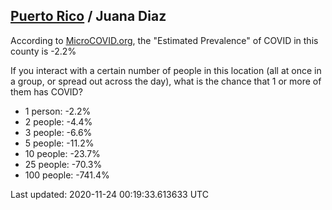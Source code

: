 
## [Puerto Rico](/united-states/puerto-rico) / Juana Diaz

According to [MicroCOVID.org](http://microcovid.org),
the "Estimated Prevalence" of COVID in this county is -2.2%

If you interact with a certain number of people in this location
(all at once in a group, or spread out across the day), what is the chance that
1 or more of them has COVID?

- 1 person: -2.2%
- 2 people: -4.4%
- 3 people: -6.6%
- 5 people: -11.2%
- 10 people: -23.7%
- 25 people: -70.3%
- 100 people: -741.4%

Last updated: 2020-11-24 00:19:33.613633 UTC
